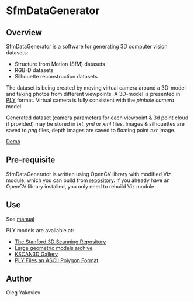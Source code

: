 # SfmDataGenerator
## Overview
SfmDataGenerator is a software for generating 3D computer vision datasets:
 * Structure from Motion (SfM) datasets
 * RGB-D datasets
 * Silhouette reconstruction datasets

The dataset is being created by moving virtual camera around a 3D-model and taking photos from different viewpoints. A 3D-model is presented in [PLY](http://paulbourke.net/dataformats/ply/) format. Virtual camera is fully consistent with the *pinhole camera* model.

Generated dataset (camera parameters for each viewpoint & 3d point cloud if provided) may be stored in *txt*, *yml* or *xml* files. Images & silhouettes are saved to *png* files, depth images are saved to floating point *exr* image.

[Demo]()

## Pre-requisite
SfmDataGenerator is written using OpenCV library with modified Viz module, which you can build from [repository](https://github.com/helgui/opencv). If you already have an OpenCV library installed, you only need to rebuild Viz module.
## Use
See [manual](MANUAL.md)

PLY models are available at:
 * [The Stanford 3D Scanning Repository](http://graphics.stanford.edu/data/3Dscanrep)
 * [Large geometric models archive](http://www.cc.gatech.edu/projects/large_models)
 * [KSCAN3D Gallery](http://www.kscan3d.com/gallery)
 * [PLY Files an ASCII Polygon Format](http://people.sc.fsu.edu/~jburkardt/data/ply/ply.html)

## Author
Oleg Yakovlev
